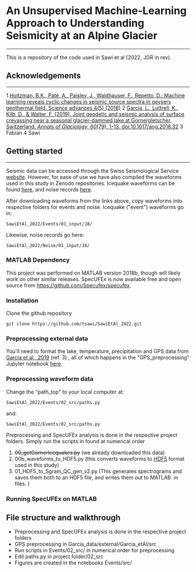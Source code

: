 # An Unsupervised Machine-Learning Approach to Understanding Seismicity at an Alpine Glacier
----------


This is a repository of the code used in Sawi et al (2022, JGR in rev). 

## Acknowledgements
----------------

1 [Holtzman, B.K., Paté, A., Paisley, J., Waldhauser, F., Repetto, D.: Machine learning reveals cyclic changes in seismic source spectra in geysers geothermal field. Science advances 4(5) (2018)](https://advances.sciencemag.org/content/4/5/eaao2929)
2 [Garcia, L., Luttrell, K., Kilb, D., & Walter, F. (2019). Joint geodetic and seismic analysis of surface crevassing near a seasonal glacier-dammed lake at Gornergletscher, Switzerland. _Annals of Glaciology,_ _60_(79), 1-13. doi:10.1017/aog.2018.32](https://www.cambridge.org/core/journals/annals-of-glaciology/article/joint-geodetic-and-seismic-analysis-of-surface-crevassing-near-a-seasonal-glacierdammed-lake-at-gornergletscher-switzerland/15E026FE40EB6CA4E3FD5A4B5602E2F2)
3 Fabian
4 Sawi


## Getting started 
-----------------

Seismic data can be accessed through the Swiss Seismological Service [website]( http://eida.ethz.ch/). However, for ease of use we have also compiled the waveforms used in this study in Zenodo repositories. Icequake waveforms can be found [here]( https://zenodo.org/record/7007378#.Y3Io94LMKbg),  and noise records [here](https://zenodo.org/record/6913695#.Y3Io-oLMKbg).

After downloading waveforms from the links above, copy waveforms into respective folders for events and noise. Icequake ("event") waveforms go in:
```
SawiEtAl_2022/Events/01_input/J8/
```
Likewise, noise records go here:

```
SawiEtAl_2022/Noise/01_input/J8/
```
### MATLAB Dependency
This project was performed on MATLAB version 2018b, though will likely work on other similar releases. SpecUFEx is now available free and open source from  https://github.com/Specufex/specufex.



### Installation

 Clone the github repository 
```
git clone https://github.com/tsawi/SawiEtAl_2022.git
```

### Preprocessing external data

You'll need to format the lake, temperature, precipitation and GPS data from [Garcia et al., 2019](https://www.cambridge.org/core/journals/annals-of-glaciology/article/joint-geodetic-and-seismic-analysis-of-surface-crevassing-near-a-seasonal-glacierdammed-lake-at-gornergletscher-switzerland/15E026FE40EB6CA4E3FD5A4B5602E2F2) (ref. 3) , all of which happens in the "GPS_preprocessing" Jupyter notebook [here](https://github.com/tsawi/SawiEtAl_2022/blob/main/Events/01_input/Garcia_data/external/GarciaEtAl_2019/src/GPS_preprocessing.ipynb).

### Preprocessing waveform data

Change the "path_top" to your local computer at:
```
SawiEtAl_2022/Events/02_src/paths.py
```
and:
```
SawiEtAl_2022/Events/02_src/paths.py
```
Preprocessing and SpecUFEx analysis is done in the respective project folders. Simply run the scripts in found at numerical order 
1. ~~00_getGornerIcequakes.py~~ (we already downloaded this data) 
2.  00b_waveforms_to_HDF5.py (this converts waveforms to [HDF5](https://www.hdfgroup.org/solutions/hdf5/) format used in this study)
3. 01_HDF5_to_Sgram_QC_gen_v2.py (This generates spectrograms and saves them both to an HDF5 file, and writes them out to MATLAB .m files. )

### Running SpecUFEx on MATLAB



## File structure and walkthrough


* Preprocessing and SpecUFEx analysis is done in the respective project folders
* GPS preprocessing in Garcia_data/external/Garcia_etAl/src
* Run scripts in Events/02_src/ in numerical order for preprocessing
* Edit paths.py in project folder/02_src
* Figures are created in the notebooks Events/src/

